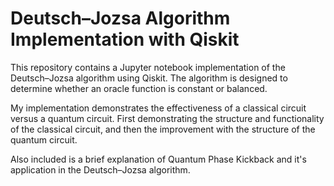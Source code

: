 
# Deutsch–Jozsa Algorithm Implementation with Qiskit

This repository contains a Jupyter notebook implementation of the Deutsch–Jozsa algorithm using Qiskit. The algorithm is designed to determine whether an oracle function is constant or balanced.

My implementation demonstrates the effectiveness of a classical circuit versus a quantum circuit. First demonstrating the structure and functionality of the classical circuit, and then the improvement with the structure of the quantum circuit. 

Also included is a brief explanation of Quantum Phase Kickback and it's application in the Deutsch–Jozsa algorithm. 
